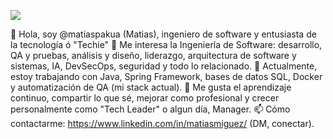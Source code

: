 ![](https://media.licdn.com/dms/image/D4D16AQFQoPD2dpVULQ/profile-displaybackgroundimage-shrink_350_1400/0/1717705315523?e=1723075200&v=beta&t=VKnbyHdExNkKuQs25c1skaB4i1O04o2GJ9cdPUgQzII)

👋 Hola, soy @matiaspakua (Matias), ingeniero de software y entusiasta de la tecnología ó "Techie"
👀 Me interesa la Ingeniería de Software: desarrollo, QA y pruebas, análisis y diseño, liderazgo, arquitectura de software y sistemas, IA, DevSecOps, seguridad y todo lo relacionado.
🌱 Actualmente, estoy trabajando con Java, Spring Framework, bases de datos SQL, Docker y automatización de QA (mi stack actual).
💞️ Me gusta el aprendizaje continuo, compartir lo que sé, mejorar como profesional y crecer personalmente como "Tech Leader" o algun día, Manager.
📫 Cómo contactarme: https://www.linkedin.com/in/matiasmiguez/ (DM, conectar).

              
<!---
matiaspakua/matiaspakua is a ✨ special ✨ repository because its `README.md` (this file) appears on your GitHub profile.
You can click the Preview link to take a look at your changes.
--->
